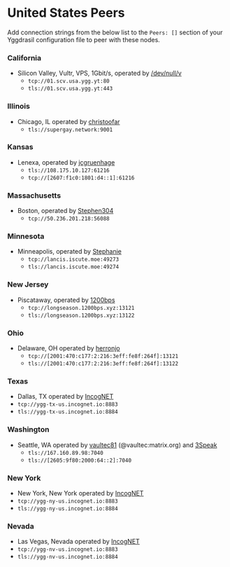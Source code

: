 # United States Peers

Add connection strings from the below list to the `Peers: []` section of your
Yggdrasil configuration file to peer with these nodes.

### California

* Silicon Valley, Vultr, VPS, 1Gbit/s, operated by [/dev/null/v](https://dev.nul.lv)
  * `tcp://01.scv.usa.ygg.yt:80`
  * `tls://01.scv.usa.ygg.yt:443`

### Illinois

* Chicago, IL operated by [christoofar](https://github.com/christoofar)
  * `tls://supergay.network:9001`

### Kansas

* Lenexa, operated by [jcgruenhage](https://jcg.re)
  * `tls://108.175.10.127:61216`
  * `tcp://[2607:f1c0:1801:d4::1]:61216`

### Massachusetts

* Boston, operated by [Stephen304](https://github.com/stephen304)
  * `tcp://50.236.201.218:56088`
    
### Minnesota

* Minneapolis, operated by [Stephanie](https://github.com/RX14)
  * `tcp://lancis.iscute.moe:49273`
  * `tls://lancis.iscute.moe:49274`

### New Jersey

* Piscataway, operated by [1200bps](https://longseason.1200bps.xyz)
  * `tcp://longseason.1200bps.xyz:13121`
  * `tls://longseason.1200bps.xyz:13122`

### Ohio
* Delaware, OH operated by [herronjo](https://joshiepoo.com)
  * `tcp://[2001:470:c177:2:216:3eff:fe8f:264f]:13121`
  * `tls://[2001:470:c177:2:216:3eff:fe8f:264f]:13122`

### Texas
* Dallas, TX operated by [IncogNET](https://incognet.io)
 * `tcp://ygg-tx-us.incognet.io:8883`
 * `tls://ygg-tx-us.incognet.io:8884`

### Washington
* Seattle, WA operated by [vaultec81](https://github.com/vaultec81) (@vaultec:matrix.org) and [3Speak](https://3speak.tv)
  *  `tls://167.160.89.98:7040`
  *  `tls://[2605:9f80:2000:64::2]:7040`

### New York
* New York, New York operated by [IncogNET](https://incognet.io)
 * `tcp://ygg-ny-us.incognet.io:8883`
 * `tls://ygg-ny-us.incognet.io:8884`

### Nevada
* Las Vegas, Nevada operated by [IncogNET](https://incognet.io)
 * `tcp://ygg-nv-us.incognet.io:8883`
 * `tls://ygg-nv-us.incognet.io:8884`

